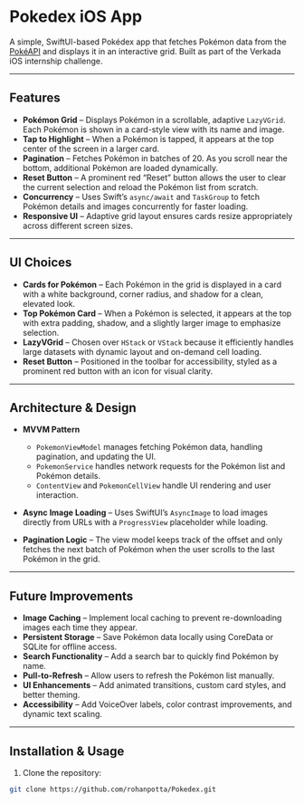 # Pokedex iOS App

A simple, SwiftUI-based Pokédex app that fetches Pokémon data from the [PokéAPI](https://pokeapi.co/) and displays it in an interactive grid. Built as part of the Verkada iOS internship challenge.

---

## Features

- **Pokémon Grid** – Displays Pokémon in a scrollable, adaptive `LazyVGrid`. Each Pokémon is shown in a card-style view with its name and image.  
- **Tap to Highlight** – When a Pokémon is tapped, it appears at the top center of the screen in a larger card.  
- **Pagination** – Fetches Pokémon in batches of 20. As you scroll near the bottom, additional Pokémon are loaded dynamically.  
- **Reset Button** – A prominent red “Reset” button allows the user to clear the current selection and reload the Pokémon list from scratch.  
- **Concurrency** – Uses Swift’s `async/await` and `TaskGroup` to fetch Pokémon details and images concurrently for faster loading.  
- **Responsive UI** – Adaptive grid layout ensures cards resize appropriately across different screen sizes.

---

## UI Choices

- **Cards for Pokémon** – Each Pokémon in the grid is displayed in a card with a white background, corner radius, and shadow for a clean, elevated look.  
- **Top Pokémon Card** – When a Pokémon is selected, it appears at the top with extra padding, shadow, and a slightly larger image to emphasize selection.  
- **LazyVGrid** – Chosen over `HStack` or `VStack` because it efficiently handles large datasets with dynamic layout and on-demand cell loading.  
- **Reset Button** – Positioned in the toolbar for accessibility, styled as a prominent red button with an icon for visual clarity.

---

## Architecture & Design

- **MVVM Pattern**
  - `PokemonViewModel` manages fetching Pokémon data, handling pagination, and updating the UI.  
  - `PokemonService` handles network requests for the Pokémon list and Pokémon details.  
  - `ContentView` and `PokemonCellView` handle UI rendering and user interaction.

- **Async Image Loading** – Uses SwiftUI’s `AsyncImage` to load images directly from URLs with a `ProgressView` placeholder while loading.  
- **Pagination Logic** – The view model keeps track of the offset and only fetches the next batch of Pokémon when the user scrolls to the last Pokémon in the grid.

---

## Future Improvements

- **Image Caching** – Implement local caching to prevent re-downloading images each time they appear.  
- **Persistent Storage** – Save Pokémon data locally using CoreData or SQLite for offline access.  
- **Search Functionality** – Add a search bar to quickly find Pokémon by name.  
- **Pull-to-Refresh** – Allow users to refresh the Pokémon list manually.  
- **UI Enhancements** – Add animated transitions, custom card styles, and better theming.  
- **Accessibility** – Add VoiceOver labels, color contrast improvements, and dynamic text scaling.

---

## Installation & Usage

1. Clone the repository:

```bash
git clone https://github.com/rohanpotta/Pokedex.git
